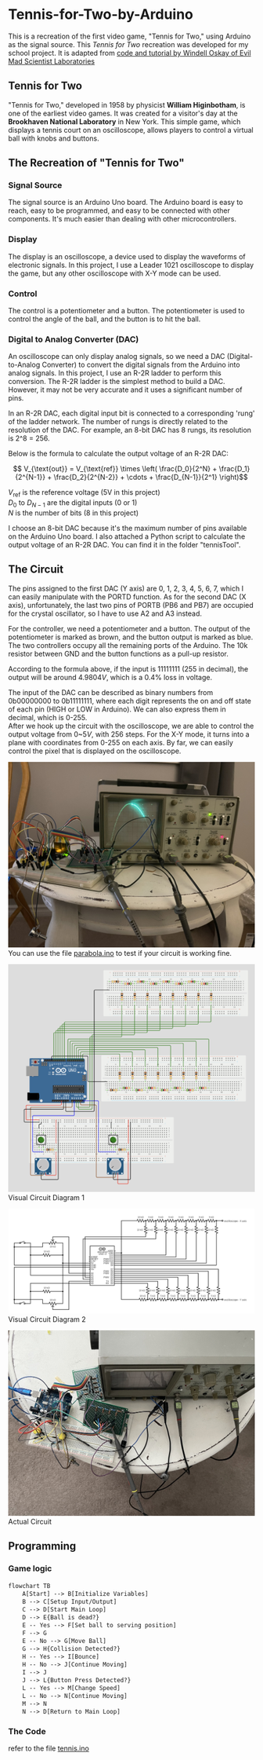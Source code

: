 # Tennis-for-Two-by-Arduino
This is a recreation of the first video game, "Tennis for Two," using Arduino as the signal source.
This *Tennis for Two* recreation was developed for my school project. It is adapted from [code and tutorial by Windell Oskay of Evil Mad Scientist Laboratories](https://www.evilmadscientist.com/2008/resurrecting-tennis-for-two-a-video-game-from-1958/)


## Tennis for Two

"Tennis for Two," developed in 1958 by physicist **William Higinbotham**, is one of the earliest video games. It was created for a visitor's day at the **Brookhaven National Laboratory** in New York. This simple game, which displays a tennis court on an oscilloscope, allows players to control a virtual ball with knobs and buttons.

## The Recreation of "Tennis for Two"

### Signal Source

The signal source is an Arduino Uno board. The Arduino board is easy to reach, easy to be programmed, and easy to be connected with other components. It's much easier than dealing with other microcontrollers.

### Display

The display is an oscilloscope, a device used to display the waveforms of electronic signals. In this project, I use a Leader 1021 oscilloscope to display the game, but any other oscilloscope with X-Y mode can be used.

### Control

The control is a potentiometer and a button. The potentiometer is used to control the angle of the ball, and the button is to hit the ball.

### Digital to Analog Converter (DAC)

An oscilloscope can only display analog signals, so we need a DAC (Digital-to-Analog Converter) to convert the digital signals from the Arduino into analog signals. In this project, I use an R-2R ladder to perform this conversion. The R-2R ladder is the simplest method to build a DAC. However, it may not be very accurate and it uses a significant number of pins. 

In an R-2R DAC, each digital input bit is connected to a corresponding 'rung' of the ladder network. The number of rungs is directly related to the resolution of the DAC. For example, an 8-bit DAC has 8 rungs, its resolution is 2^8 = 256. 

Below is the formula to calculate the output voltage of an R-2R DAC:

$$ V_{\text{out}} = V_{\text{ref}} \times \left( \frac{D_0}{2^N} + \frac{D_1}{2^{N-1}} + \frac{D_2}{2^{N-2}} + \cdots + \frac{D_{N-1}}{2^1} \right)$$

$V_{\text{ref}}$ is the reference voltage (5V in this project)  
$D_0$ to $D_{N-1}$ are the digital inputs (0 or 1)  
$N$ is the number of bits (8 in this project)

I choose an 8-bit DAC because it's the maximum number of pins available on the Arduino Uno board. I also attached a Python script to calculate the output voltage of an R-2R DAC. You can find it in the folder "tennisTool".

## The Circuit

The pins assigned to the first DAC (Y axis) are 0, 1, 2, 3, 4, 5, 6, 7, which I can easily manipulate with the PORTD function. As for the second DAC (X axis), unfortunately, the last two pins of PORTB (PB6 and PB7) are occupied for the crystal oscillator, so I have to use A2 and A3 instead.

For the controller, we need a potentiometer and a button. The output of the potentiometer is marked as brown, and the button output is marked as blue. The two controllers occupy all the remaining ports of the Arduino. The 10k resistor between GND and the button functions as a pull-up resistor.

According to the formula above, if the input is 11111111 (255 in decimal), the output will be around $4.9804V$, which is a $0.4\%$ loss in voltage.

The input of the DAC can be described as binary numbers from 0b00000000 to 0b11111111, where each digit represents the on and off state of each pin (HIGH or LOW in Arduino). We can also express them in decimal, which is 0-255.     
After we hook up the circuit with the oscilloscope, we are able to control the output voltage from $0$~$5V$, with 256 steps. For the X-Y mode, it turns into a plane with coordinates from 0-255 on each axis. By far, we can easily control the pixel that is displayed on the oscilloscope.

![parabola](images/parabola.JPEG)
You can use the file [parabola.ino](parabola/parabola.ino) to test if your circuit is working fine.

![Visual Circuit Diagram 1](images/circuitdiagram1.png)
Visual Circuit Diagram 1

![Visual Circuit Diagram 2](images/circuitdiagram2.png)
Visual Circuit Diagram 2

![Actual Circuit](images/actualcircuit.jpeg)
Actual Circuit

## Programming

### Game logic
```mermaid
flowchart TB
    A[Start] --> B[Initialize Variables]
    B --> C[Setup Input/Output]
    C --> D[Start Main Loop]
    D --> E{Ball is dead?}
    E -- Yes --> F[Set ball to serving position]
    F --> G
    E -- No --> G[Move Ball]
    G --> H{Collision Detected?}
    H -- Yes --> I[Bounce]
    H -- No --> J[Continue Moving]
    I --> J
    J --> L{Button Press Detected?}
    L -- Yes --> M[Change Speed]
    L -- No --> N[Continue Moving]
    M --> N
    N --> D[Return to Main Loop]
```

### The Code

refer to the file [tennis.ino](tennis/tennis.ino)
